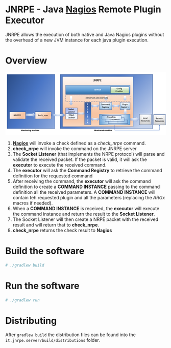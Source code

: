 # JNRPE - Java [**Nagios**](https://www.nagios.org/) Remote Plugin Executor

JNRPE allows the execution of both native and Java Nagios plugins without the overhead of a new JVM instance for each
java plugin execution.

# Overview
![JNRPE Overview](docs/assets/overview.png)

1. [**Nagios**](https://www.nagios.org/) will invoke a check defined as a _check_nrpe_ command.
2. **check_nrpe** will invoke the command on the JNRPE server
3. The **Socket Listener** (that implements the NRPE protocol) will parse and validate the received packet. If the packet is valid,
it will ask the **executor** to execute the received command.
4. The **executor** will ask the **Command Registry** to retrieve the command definition for the requested command
5. After receiving the command, the **executor** will ask the command definition to create a **COMMAND INSTANCE** passing 
to the command definition all the received parameters. A **COMMAND INSTANCE** will contain teh requested plugin and all the parameters (replacing the $ARGx$ macros if needed). 
6. When a **COMMAND INSTANCE** is received, the **executor** will execute the command instance and return the result to the **Socket Listener**.
7. The Socket Listener will then create a NRPE packet with the received result and will return that to **check_nrpe**.
8. **check_nrpe** returns the check result to **Nagios**

# Build the software
```bash
# ./gradlew build
```

# Run the software

```bash
# ./gradlew run
```

# Distributing
After `gradlew build` the distribution files can be found into the `it.jnrpe.server/build/distributions` folder. 
